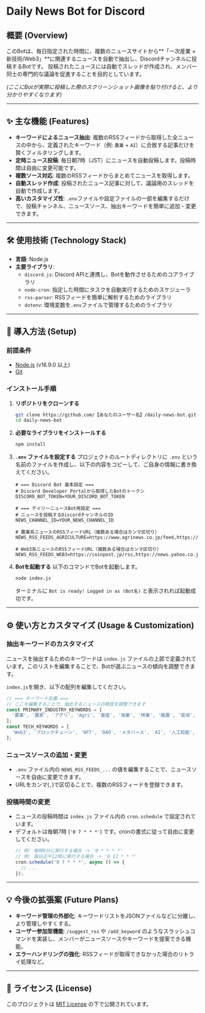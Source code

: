# Daily News Bot for Discord

## 概要 (Overview)

このBotは、毎日指定された時間に、複数のニュースサイトから**「一次産業 × 新技術/Web3」**に関連するニュースを自動で抽出し、Discordチャンネルに投稿するBotです。
投稿されたニュースには自動でスレッドが作成され、メンバー同士の専門的な議論を促進することを目的としています。

*(ここにBotが実際に投稿した際のスクリーンショット画像を貼り付けると、より分かりやすくなります)*

---

## ✨ 主な機能 (Features)

- **キーワードによるニュース抽出**: 複数のRSSフィードから取得した全ニュースの中から、定義されたキーワード（例: `農業` + `AI`）に合致する記事だけを賢くフィルタリングします。
- **定時ニュース投稿**: 毎日朝7時（JST）にニュースを自動投稿します。投稿時間は自由に変更可能です。
- **複数ソース対応**: 複数のRSSフィードからまとめてニュースを取得します。
- **自動スレッド作成**: 投稿されたニュース記事に対して、議論用のスレッドを自動で作成します。
- **高いカスタマイズ性**: `.env`ファイルや設定ファイルの一部を編集するだけで、投稿チャンネル、ニュースソース、抽出キーワードを簡単に追加・変更できます。

---

## 🛠️ 使用技術 (Technology Stack)

- **言語**: Node.js
- **主要ライブラリ**:
  - `discord.js`: Discord APIと連携し、Botを動作させるためのコアライブラリ
  - `node-cron`: 指定した時間にタスクを自動実行するためのスケジューラ
  - `rss-parser`: RSSフィードを簡単に解析するためのライブラリ
  - `dotenv`: 環境変数を`.env`ファイルで管理するためのライブラリ

---

## 🚀 導入方法 (Setup)

### 前提条件

- [Node.js](https://nodejs.org/) (v16.9.0 以上)
- [Git](https://git-scm.com/)

### インストール手順

1.  **リポジトリをクローンする**
    ```bash
    git clone https://github.com/【あなたのユーザー名】/daily-news-bot.git
    cd daily-news-bot
    ```

2.  **必要なライブラリをインストールする**
    ```bash
    npm install
    ```

3.  **`.env` ファイルを設定する**
    プロジェクトのルートディレクトリに `.env` という名前のファイルを作成し、以下の内容をコピーして、ご自身の情報に書き換えてください。
    ```env
    # === Discord Bot 基本設定 ===
    # Discord Developer Portalから取得したBotのトークン
    DISCORD_BOT_TOKEN=YOUR_DISCORD_BOT_TOKEN

    # === デイリーニュースBot用設定 ===
    # ニュースを投稿するDiscordチャンネルのID
    NEWS_CHANNEL_ID=YOUR_NEWS_CHANNEL_ID

    # 農業系ニュースのRSSフィードURL（複数ある場合はカンマ区切り）
    NEWS_RSS_FEEDS_AGRICULTURE=https://www.agrinews.co.jp/feed,https://agri.mynavi.jp/feed/,https://www.jacom.or.jp/rss/

    # Web3系ニュースのRSSフィードURL（複数ある場合はカンマ区切り）
    NEWS_RSS_FEEDS_WEB3=https://coinpost.jp/rss,https://news.yahoo.co.jp/rss/media/neweco/all.xml,https://news.yahoo.co.jp/rss/media/coindesk/all.xml
    ```

4.  **Botを起動する**
    以下のコマンドでBotを起動します。
    ```bash
    node index.js
    ```
    ターミナルに `Bot is ready! Logged in as (Bot名)` と表示されれば起動成功です。

---

## ⚙️ 使い方とカスタマイズ (Usage & Customization)

### 抽出キーワードのカスタマイズ

ニュースを抽出するためのキーワードは `index.js` ファイルの上部で定義されています。このリストを編集することで、Botが選ぶニュースの傾向を調整できます。

`index.js`を開き、以下の配列を編集してください。
```javascript
// === キーワード定義 ===
// ここを編集することで、抽出するニュースの精度を調整できます
const PRIMARY_INDUSTRY_KEYWORDS = [
  '農業', '農家', 'アグリ', 'Agri', '畜産', '漁業', '林業', '酪農', '栽培', '養殖', 'スマート農業', 'フードテック', '農林水産', '一次産業'
];
const TECH_KEYWORDS = [
  'Web3', 'ブロックチェーン', 'NFT', 'DAO', 'メタバース', 'AI', '人工知能', 'IoT', 'ドローン', 'DX', 'デジタル', 'ロボット', '自動化', '衛星', 'テック'
];
```

### ニュースソースの追加・変更

- `.env` ファイル内の `NEWS_RSS_FEEDS_...` の値を編集することで、ニュースソースを自由に変更できます。
- URLをカンマ(`,`)で区切ることで、複数のRSSフィードを登録できます。

### 投稿時間の変更

- ニュースの投稿時間は `index.js` ファイル内の `cron.schedule` で設定されています。
- デフォルトは毎朝7時 (`'0 7 * * *'`) です。cronの書式に従って自由に変更してください。
  ```javascript
  // 例: 毎時0分に実行する場合 -> '0 * * * *'
  // 例: 毎日正午12時に実行する場合 -> '0 12 * * *'
  cron.schedule('0 7 * * *', async () => {
    // ...
  });
  ```

---

## 💡 今後の拡張案 (Future Plans)

- **キーワード管理の外部化**: キーワードリストをJSONファイルなどに分離し、より管理しやすくする。
- **ユーザー参加型機能**: `/suggest_rss` や `/add_keyword` のようなスラッシュコマンドを実装し、メンバーがニュースソースやキーワードを提案できる機能。
- **エラーハンドリングの強化**: RSSフィードが取得できなかった場合のリトライ処理など。

---

## 📄 ライセンス (License)

このプロジェクトは [MIT License](LICENSE) の下で公開されています。
